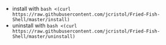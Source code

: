 - install with `bash <(curl https://raw.githubusercontent.com/jcristol/Fried-Fish-Shell/master/install)`
- uninstall with `bash <(curl https://raw.githubusercontent.com/jcristol/Fried-Fish-Shell/master/uninstall)`


